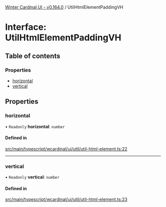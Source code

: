 [Winter Cardinal UI - v0.164.0](../index.md) / UtilHtmlElementPaddingVH

# Interface: UtilHtmlElementPaddingVH

## Table of contents

### Properties

- [horizontal](UtilHtmlElementPaddingVH.md#horizontal)
- [vertical](UtilHtmlElementPaddingVH.md#vertical)

## Properties

### horizontal

• `Readonly` **horizontal**: `number`

#### Defined in

[src/main/typescript/wcardinal/ui/util/util-html-element.ts:22](https://github.com/winter-cardinal/winter-cardinal-ui/blob/v0.164.0/src/main/typescript/wcardinal/ui/util/util-html-element.ts#L22)

___

### vertical

• `Readonly` **vertical**: `number`

#### Defined in

[src/main/typescript/wcardinal/ui/util/util-html-element.ts:23](https://github.com/winter-cardinal/winter-cardinal-ui/blob/v0.164.0/src/main/typescript/wcardinal/ui/util/util-html-element.ts#L23)
